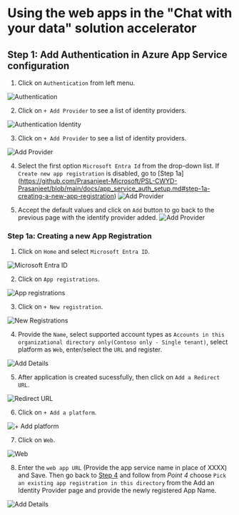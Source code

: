 
# Using the web apps in the "Chat with your data" solution accelerator

## Step 1: Add Authentication in Azure App Service configuration

1. Click on `Authentication` from left menu.

  ![Authentication](images/AppAuthentication.png)

2. Click on `+ Add Provider` to see a list of identity providers.

  ![Authentication Identity](images/AppAuthenticationIdentity.png)

3. Click on `+ Add Provider` to see a list of identity providers.

  ![Add Provider](images/AppAuthIdentityProvider.png)

4. Select the first option `Microsoft Entra Id` from the drop-down list. If `Create new app registration` is disabled, go to [Step 1a] (https://github.com/Prasanjeet-Microsoft/PSL-CWYD-Prasanjeet/blob/main/docs/app_service_auth_setup.md#step-1a-creating-a-new-app-registration)
 ![Add Provider](images/AppAuthIdentityProviderAdd.png)

5. Accept the default values and click on `Add` button to go back to the previous page with the identify provider added.
 ![Add Provider](images/AppAuthIdentityProviderAdded.png)

### Step 1a: Creating a new App Registration
1. Click on `Home` and select `Microsoft Entra ID`.

![Microsoft Entra ID](images/MicrosoftEntraID.png)

2. Click on `App registrations`.

![App registrations](images/Appregistrations.png)

3. Click on `+ New registration`.

![New Registrations](images/NewRegistration.png)

4. Provide the `Name`, select supported account types as `Accounts in this organizational directory only(Contoso only - Single tenant)`, select platform as `Web`, enter/select the `URL` and register.

![Add Details](images/AddDetails.png)

5. After application is created sucessfully, then click on `Add a Redirect URL`.

![Redirect URL](images/AddRedirectURL.png)

6. Click on `+ Add a platform`.

![+ Add platform](images/AddPlatform.png)

7. Click on `Web`.

![Web](images/Web.png)

8. Enter the `web app URL` (Provide the app service name in place of XXXX) and Save. Then go back to [Step 4](https://github.com/microsoft/Build-your-own-AI-Assistant-Solution-Accelerator/blob/PSL-Authenticate-Doc/ResearchAssistant/Deployment/AIStudioDeployment.md#step-4-add-authentication-in-azure-app-service-configuration) and follow from _Point 4_ choose `Pick an existing app registration in this directory` from the Add an Identity Provider page and provide the newly registered App Name.

![Add Details](images/WebAppURL.png)
